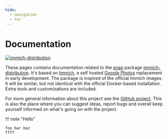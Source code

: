 ```yaml
---
hide:
  - navigation
  - toc
---
```


# Documentation

[![immich-distribution](https://snapcraft.io/immich-distribution/badge.svg)](https://snapcraft.io/immich-distribution)

These pages contains documentation related to the [snap](https://snapcraft.io/docs) package [immich-distribution](https://snapcraft.io/immich-distribution). It's based on [Immich](https://immich.app/), a self hosted [Google Photos](https://en.wikipedia.org/wiki/Google_Photos) replacement in early development. The package is inspired of the official Immich images. It will be similar, but not identical with the official Docker-based installation. Extra tools and customizations are included.

For more general information about this project see the [GitHub project](https://github.com/nsg/immich-distribution). This is also the place where you can suggest ideas, report bugs and overall keep yourself informed on what's going on with the project.

!!! note "Hello"

    foo bar baz
    ffff

